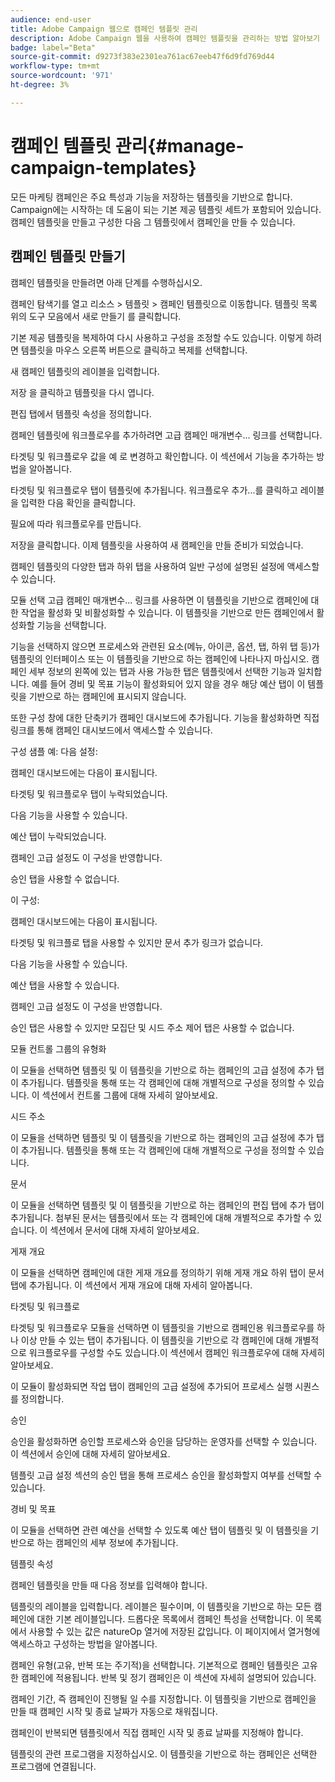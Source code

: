 ```yaml
---
audience: end-user
title: Adobe Campaign 웹으로 캠페인 템플릿 관리
description: Adobe Campaign 웹을 사용하여 캠페인 템플릿을 관리하는 방법 알아보기
badge: label="Beta"
source-git-commit: d9273f383e2301ea761ac67eeb47f6d9fd769d44
workflow-type: tm+mt
source-wordcount: '971'
ht-degree: 3%

---
```



# 캠페인 템플릿 관리{#manage-campaign-templates}

모든 마케팅 캠페인은 주요 특성과 기능을 저장하는 템플릿을 기반으로 합니다. Campaign에는 시작하는 데 도움이 되는 기본 제공 템플릿 세트가 포함되어 있습니다. 캠페인 템플릿을 만들고 구성한 다음 그 템플릿에서 캠페인을 만들 수 있습니다.

## 캠페인 템플릿 만들기

캠페인 템플릿을 만들려면 아래 단계를 수행하십시오.

캠페인 탐색기를 열고 리소스 > 템플릿 > 캠페인 템플릿으로 이동합니다.
템플릿 목록 위의 도구 모음에서 새로 만들기 를 클릭합니다.


기본 제공 템플릿을 복제하여 다시 사용하고 구성을 조정할 수도 있습니다. 이렇게 하려면 템플릿을 마우스 오른쪽 버튼으로 클릭하고 복제를 선택합니다.

새 캠페인 템플릿의 레이블을 입력합니다.

저장 을 클릭하고 템플릿을 다시 엽니다.

편집 탭에서 템플릿 속성을 정의합니다.

캠페인 템플릿에 워크플로우를 추가하려면 고급 캠페인 매개변수... 링크를 선택합니다.



타겟팅 및 워크플로우 값을 예 로 변경하고 확인합니다. 이 섹션에서 기능을 추가하는 방법을 알아봅니다.

타겟팅 및 워크플로우 탭이 템플릿에 추가됩니다. 워크플로우 추가...를 클릭하고 레이블을 입력한 다음 확인을 클릭합니다.

필요에 따라 워크플로우를 만듭니다.



저장을 클릭합니다. 이제 템플릿을 사용하여 새 캠페인을 만들 준비가 되었습니다.

캠페인 템플릿의 다양한 탭과 하위 탭을 사용하여 일반 구성에 설명된 설정에 액세스할 수 있습니다.

모듈 선택 고급 캠페인 매개변수... 링크를 사용하면 이 템플릿을 기반으로 캠페인에 대한 작업을 활성화 및 비활성화할 수 있습니다. 이 템플릿을 기반으로 만든 캠페인에서 활성화할 기능을 선택합니다.



기능을 선택하지 않으면 프로세스와 관련된 요소(메뉴, 아이콘, 옵션, 탭, 하위 탭 등)가 템플릿의 인터페이스 또는 이 템플릿을 기반으로 하는 캠페인에 나타나지 마십시오. 캠페인 세부 정보의 왼쪽에 있는 탭과 사용 가능한 탭은 템플릿에서 선택한 기능과 일치합니다. 예를 들어 경비 및 목표 기능이 활성화되어 있지 않을 경우 해당 예산 탭이 이 템플릿을 기반으로 하는 캠페인에 표시되지 않습니다.

또한 구성 창에 대한 단축키가 캠페인 대시보드에 추가됩니다. 기능을 활성화하면 직접 링크를 통해 캠페인 대시보드에서 액세스할 수 있습니다.

구성 샘플 예: 다음 설정:



캠페인 대시보드에는 다음이 표시됩니다.



타겟팅 및 워크플로우 탭이 누락되었습니다.

다음 기능을 사용할 수 있습니다.



예산 탭이 누락되었습니다.

캠페인 고급 설정도 이 구성을 반영합니다.



승인 탭을 사용할 수 없습니다.

이 구성:


캠페인 대시보드에는 다음이 표시됩니다.



타겟팅 및 워크플로 탭을 사용할 수 있지만 문서 추가 링크가 없습니다.

다음 기능을 사용할 수 있습니다.



예산 탭을 사용할 수 있습니다.

캠페인 고급 설정도 이 구성을 반영합니다.



승인 탭은 사용할 수 있지만 모집단 및 시드 주소 제어 탭은 사용할 수 없습니다.

모듈 컨트롤 그룹의 유형화

이 모듈을 선택하면 템플릿 및 이 템플릿을 기반으로 하는 캠페인의 고급 설정에 추가 탭이 추가됩니다. 템플릿을 통해 또는 각 캠페인에 대해 개별적으로 구성을 정의할 수 있습니다. 이 섹션에서 컨트롤 그룹에 대해 자세히 알아보세요.



시드 주소

이 모듈을 선택하면 템플릿 및 이 템플릿을 기반으로 하는 캠페인의 고급 설정에 추가 탭이 추가됩니다. 템플릿을 통해 또는 각 캠페인에 대해 개별적으로 구성을 정의할 수 있습니다.



문서

이 모듈을 선택하면 템플릿 및 이 템플릿을 기반으로 하는 캠페인의 편집 탭에 추가 탭이 추가됩니다. 첨부된 문서는 템플릿에서 또는 각 캠페인에 대해 개별적으로 추가할 수 있습니다. 이 섹션에서 문서에 대해 자세히 알아보세요.



게재 개요

이 모듈을 선택하면 캠페인에 대한 게재 개요를 정의하기 위해 게재 개요 하위 탭이 문서 탭에 추가됩니다. 이 섹션에서 게재 개요에 대해 자세히 알아봅니다.



타겟팅 및 워크플로

타겟팅 및 워크플로우 모듈을 선택하면 이 템플릿을 기반으로 캠페인용 워크플로우를 하나 이상 만들 수 있는 탭이 추가됩니다. 이 템플릿을 기반으로 각 캠페인에 대해 개별적으로 워크플로우를 구성할 수도 있습니다.이 섹션에서 캠페인 워크플로우에 대해 자세히 알아보세요.



이 모듈이 활성화되면 작업 탭이 캠페인의 고급 설정에 추가되어 프로세스 실행 시퀀스를 정의합니다.

승인

승인을 활성화하면 승인할 프로세스와 승인을 담당하는 운영자를 선택할 수 있습니다. 이 섹션에서 승인에 대해 자세히 알아보세요.



템플릿 고급 설정 섹션의 승인 탭을 통해 프로세스 승인을 활성화할지 여부를 선택할 수 있습니다.

경비 및 목표

이 모듈을 선택하면 관련 예산을 선택할 수 있도록 예산 탭이 템플릿 및 이 템플릿을 기반으로 하는 캠페인의 세부 정보에 추가됩니다.



템플릿 속성


캠페인 템플릿을 만들 때 다음 정보를 입력해야 합니다.

템플릿의 레이블을 입력합니다. 레이블은 필수이며, 이 템플릿을 기반으로 하는 모든 캠페인에 대한 기본 레이블입니다.
드롭다운 목록에서 캠페인 특성을 선택합니다. 이 목록에서 사용할 수 있는 값은 natureOp 열거에 저장된 값입니다.
이 페이지에서 열거형에 액세스하고 구성하는 방법을 알아봅니다.

캠페인 유형(고유, 반복 또는 주기적)을 선택합니다. 기본적으로 캠페인 템플릿은 고유한 캠페인에 적용됩니다. 반복 및 정기 캠페인은 이 섹션에 자세히 설명되어 있습니다.

캠페인 기간, 즉 캠페인이 진행될 일 수를 지정합니다. 이 템플릿을 기반으로 캠페인을 만들 때 캠페인 시작 및 종료 날짜가 자동으로 채워집니다.

캠페인이 반복되면 템플릿에서 직접 캠페인 시작 및 종료 날짜를 지정해야 합니다.

템플릿의 관련 프로그램을 지정하십시오. 이 템플릿을 기반으로 하는 캠페인은 선택한 프로그램에 연결됩니다.

